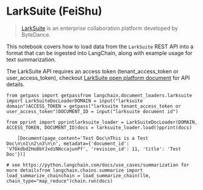 LarkSuite (FeiShu)
==================

> [LarkSuite](https://www.larksuite.com/) is an enterprise collaboration platform developed by ByteDance.

This notebook covers how to load data from the `LarkSuite` REST API into a format that can be ingested into LangChain, along with example usage for text summarization.

The LarkSuite API requires an access token (tenant\_access\_token or user\_access\_token), checkout [LarkSuite open platform document](https://open.larksuite.com/document) for API details.

    from getpass import getpassfrom langchain.document_loaders.larksuite import LarkSuiteDocLoaderDOMAIN = input("larksuite domain")ACCESS_TOKEN = getpass("larksuite tenant_access_token or user_access_token")DOCUMENT_ID = input("larksuite document id")

    from pprint import pprintlarksuite_loader = LarkSuiteDocLoader(DOMAIN, ACCESS_TOKEN, DOCUMENT_ID)docs = larksuite_loader.load()pprint(docs)

        [Document(page_content='Test Doc\nThis is a Test Doc\n\n1\n2\n3\n\n', metadata={'document_id': 'V76kdbd2HoBbYJxdiNNccajunPf', 'revision_id': 11, 'title': 'Test Doc'})]

    # see https://python.langchain.com/docs/use_cases/summarization for more detailsfrom langchain.chains.summarize import load_summarize_chainchain = load_summarize_chain(llm, chain_type="map_reduce")chain.run(docs)